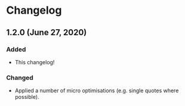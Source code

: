 # Changelog

## 1.2.0 (June 27, 2020)

### Added
- This changelog!

### Changed
- Applied a number of micro optimisations (e.g. single quotes where possible).
